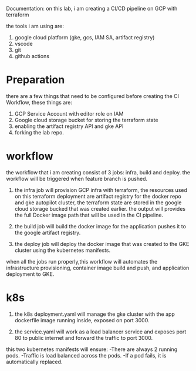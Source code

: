 Documentation:
on this lab, i am creating a CI/CD pipeline on GCP with terraform

the tools i am using are:
1. google cloud platform (gke, gcs, IAM SA, artifact registry)
2. vscode
3. git
4. github actions

# Preparation
there are a few things that need to be configured before creating the CI Workflow, these things are:
1. GCP Service Account with editor role on IAM
2. Google cloud storage bucket for storing the terraform state
3. enabling the artifact registry API and gke API
4. forking the lab repo.

# workflow
the workflow that i am creating consist of 3 jobs: infra, build and deploy. the workflow will be triggered when feature branch is pushed.

1. the infra job will provision GCP infra with terraform, the resources used on this terraform deployment are artifact registry for the docker repo and gke autopilot cluster, the terraform state are stored in the google cloud storage bucked that was created earlier. the output will provides the full Docker image path that will be used in the CI pipeline.

2. the build job will build the docker image for the application pushes it to the google artifact registry.

3. the deploy job will deploy the docker image that was created to the GKE cluster using the kubernetes manifests.

when all the jobs run properly,this workflow will automates the infrastructure provisioning, container image build and push, and application deployment to GKE. 

# k8s
1. the k8s deployment.yaml will manage the gke cluster with the app dockerfile image running inside, exposed on port 3000.

2. the service.yaml will work as a load balancer service and exposes port 80 to public internet and forward the traffic to port 3000.

this two kubernetes manifests will ensure:
-There are always 2 running pods.
-Traffic is load balanced across the pods.
-If a pod fails, it is automatically replaced.

